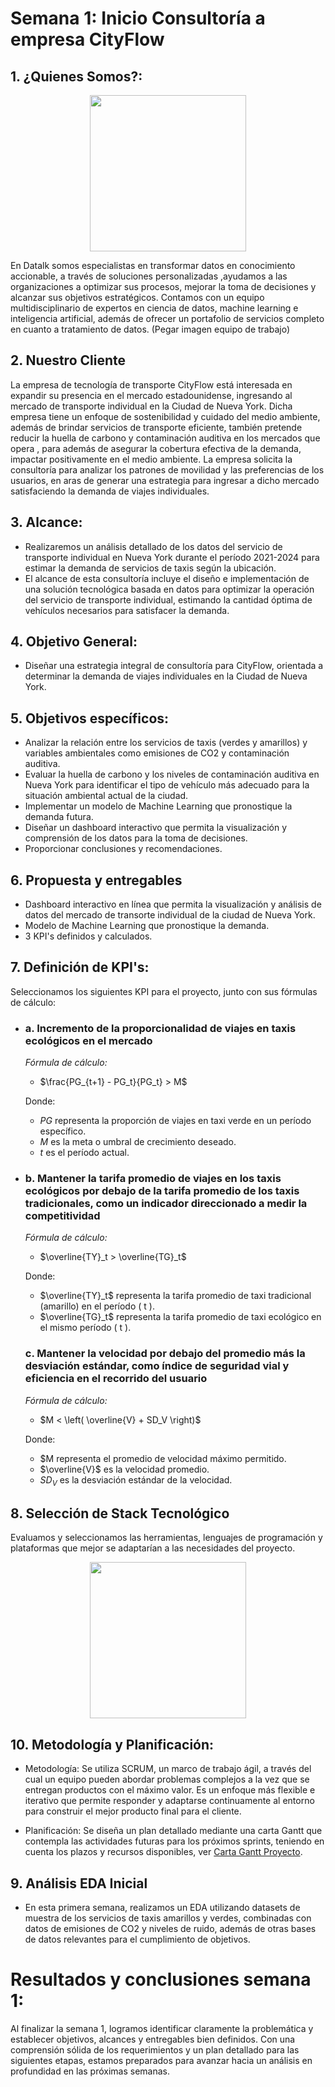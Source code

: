 # Semana 1: Inicio Consultoría a empresa CityFlow


## 1. ¿Quienes Somos?:

<p align="center">
    <img src="https://github.com/jdbaquero84/NY_cabs_consultant/blob/7107c08ca7e260eb2952ba3be2c6aeb543567935/src/LogoDatalk.JPG" width="250">
</p>

En Datalk somos especialistas en transformar datos en conocimiento accionable, a través de soluciones personalizadas ,ayudamos a las organizaciones a optimizar sus procesos, mejorar la toma de decisiones y alcanzar sus objetivos estratégicos. Contamos con un equipo multidisciplinario de expertos en ciencia de datos, machine learning e inteligencia artificial,  además de ofrecer  un portafolio de servicios completo en cuanto a tratamiento de datos. (Pegar imagen equipo de trabajo)


## 2. Nuestro Cliente
La empresa de tecnología de transporte CityFlow está interesada en expandir su presencia en el mercado estadounidense, ingresando al mercado de transporte individual  en la Ciudad de Nueva York. Dicha empresa tiene un enfoque de sostenibilidad y cuidado del medio ambiente, además de brindar servicios de transporte eficiente, también pretende reducir la huella de carbono y contaminación auditiva en los mercados que opera , para además de asegurar la cobertura efectiva de la demanda, impactar positivamente en el medio ambiente.
La empresa solicita la consultoría para analizar los patrones de movilidad y las preferencias de los usuarios, en aras de generar una estrategia para ingresar a dicho mercado satisfaciendo la demanda de viajes individuales.

## 3. Alcance:
   - Realizaremos un análisis detallado de los datos del servicio de transporte individual en Nueva York durante el período 2021-2024 para estimar la demanda de servicios de taxis según la ubicación. 
   - El alcance de esta consultoría incluye el diseño e implementación de una solución tecnológica basada en datos para optimizar la operación del servicio de transporte individual, estimando la cantidad óptima de vehículos necesarios para satisfacer la demanda.

## 4. Objetivo General:
   - Diseñar una estrategia integral de consultoría para CityFlow, orientada a determinar la demanda de viajes individuales en la Ciudad de Nueva York.

## 5. Objetivos específicos:
   - Analizar la relación entre los servicios de taxis (verdes y amarillos) y variables ambientales como emisiones de CO2 y contaminación auditiva. 
   - Evaluar la huella de carbono y los niveles de contaminación auditiva en Nueva York para identificar el tipo de vehículo más adecuado para la situación ambiental actual de la ciudad.
   - Implementar un modelo de Machine Learning que pronostique la demanda futura.
   - Diseñar un dashboard interactivo que permita la visualización y comprensión de los datos para la toma de decisiones.
   - Proporcionar conclusiones y recomendaciones. 

## 6. Propuesta y entregables
  - Dashboard interactivo en línea que permita la visualización y análisis de datos del mercado de transorte individual de la ciudad de Nueva York.
  - Modelo de Machine Learning que pronostique la demanda.
  - 3 KPI's definidos y calculados. 

## 7. Definición de KPI's:

Seleccionamos los siguientes KPI para el proyecto, junto con sus fórmulas de cálculo:

- ### a. Incremento de la proporcionalidad de viajes en taxis ecológicos en el mercado 
  *Fórmula de cálculo:*

   - $\frac{PG_{t+1} - PG_t}{PG_t} > M$
   
   Donde: 
   - *PG* representa la proporción de viajes en taxi verde en un período específico.
   - *M* es la meta o umbral de crecimiento deseado.
   - *t* es el período actual.


- ### b. Mantener la tarifa promedio de viajes en los taxis ecológicos por debajo de la tarifa promedio de los taxis tradicionales, como un indicador direccionado a medir la competitividad
  

  *Fórmula de cálculo:* 

   - $\overline{TY}_t > \overline{TG}_t$

    Donde: 
   - $\overline{TY}_t$ representa la tarifa promedio de taxi tradicional (amarillo) en el período \( t \).
   - $\overline{TG}_t$ representa la tarifa promedio de taxi ecológico en el mismo período \( t \).

   ### c. Mantener la velocidad por debajo del promedio más la desviación estándar, como índice de seguridad vial y eficiencia en el recorrido del usuario
   
  *Fórmula de cálculo:* 

   - $M < \left( \overline{V} + SD_V \right)$  
   
   Donde:
   - $M representa el promedio de velocidad máximo permitido.
   - $\overline{V}$ es la velocidad promedio.
   - $SD_V$ es la desviación estándar de la velocidad.

 ## 8. Selección de Stack Tecnológico

Evaluamos y seleccionamos las herramientas, lenguajes de programación y plataformas que mejor se adaptarían a las necesidades del proyecto.

<p align="center">
    <img src="https://github.com/jdbaquero84/NY_cabs_consultant/blob/9ad9ba13fa15493a6e84304a2c9dff5d063db4e4/src/stack_tecnologico.png" width="250">
</p>

 ## 10. Metodología y Planificación:
   -  Metodología: Se utiliza SCRUM, un  marco de trabajo ágil, a través del cual un equipo pueden abordar problemas complejos a la vez que se entregan productos con el máximo valor. Es un enfoque más flexible e iterativo que permite responder y adaptarse continuamente al entorno para construir el mejor producto final para el cliente.

   

   -  Planificación: Se diseña un plan detallado mediante una carta Gantt que contempla las actividades futuras para los próximos sprints, teniendo en cuenta los plazos y recursos disponibles, ver [Carta Gantt Proyecto](https://docs.google.com/spreadsheets/d/11yBqjd7s70Lv_185qIlKuTaZCs_fcS_b/edit?rtpof=true).



## 9. Análisis EDA Inicial
  - En esta primera semana, realizamos un EDA utilizando datasets de muestra de los servicios de taxis amarillos y verdes, combinadas con datos de emisiones de CO2 y niveles de ruido, además de otras bases de datos relevantes para el cumplimiento de objetivos. 

# Resultados y conclusiones semana 1: 

Al finalizar la semana 1, logramos identificar claramente la problemática y establecer objetivos, alcances y entregables bien definidos. Con una comprensión sólida de los requerimientos y un plan detallado para las siguientes etapas, estamos preparados para avanzar hacia un análisis en profundidad en las próximas semanas.

